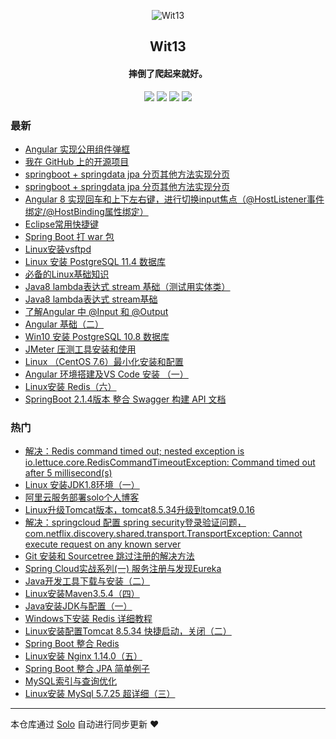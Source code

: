 <p align="center"><img alt="Wit13" src="https://avatars0.githubusercontent.com/u/25473724?s=400&u=126576524419d7855e0c28a809c0d0459a6fb8eb&v=4"></p><h2 align="center">
Wit13
</h2>

<h4 align="center">摔倒了爬起来就好。</h4>
<p align="center"><a title="Wit13" target="_blank" href="https://github.com/Wit13/solo-blog"><img src="https://img.shields.io/github/last-commit/Wit13/solo-blog.svg?style=flat-square&color=FF9900"></a>
<a title="GitHub repo size in bytes" target="_blank" href="https://github.com/Wit13/solo-blog"><img src="https://img.shields.io/github/repo-size/Wit13/solo-blog.svg?style=flat-square"></a>
<a title="Solo Version" target="_blank" href="https://github.com/b3log/solo/releases"><img src="https://img.shields.io/badge/solo-3.6.5-f1e05a.svg?style=flat-square&color=blueviolet"></a>
<a title="Hits" target="_blank" href="https://github.com/b3log/hits"><img src="https://hits.b3log.org/Wit13/solo-blog.svg"></a></p>

### 最新

* [Angular 实现公用组件弹框](http://witbolg.com/angular)
* [我在 GitHub 上的开源项目](http://witbolg.com/my-github-repos)
* [springboot + springdata jpa 分页其他方法实现分页](http://witbolg.com/articles/2019/09/29/1569758881739.html)
* [springboot + springdata jpa 分页其他方法实现分页](http://witbolg.com/springdata_page)
* [Angular 8 实现回车和上下左右键，进行切换input焦点（@HostListener事件绑定/@HostBinding属性绑定）](http://witbolg.com/angular_hostListener)
* [Eclipse常用快捷键](http://witbolg.com/eclipse_code)
* [Spring Boot 打 war 包](http://witbolg.com/springboot_war)
* [Linux安装vsftpd](http://witbolg.com/linux_vsftpd)
* [Linux 安装 PostgreSQL 11.4 数据库](http://witbolg.com/postgresql)
* [必备的Linux基础知识](http://witbolg.com/linux)
* [Java8 lambda表达式 stream 基础（测试用实体类）](http://witbolg.com/java8_lambda1_entity1)
* [Java8 lambda表达式 stream基础](http://witbolg.com/java8_lambda1)
* [了解Angular 中 @Input 和 @Output](http://witbolg.com/angular03)
* [Angular 基础（二）](http://witbolg.com/angular2)
* [Win10 安装 PostgreSQL 10.8 数据库](http://witbolg.com/postgresql1)
* [JMeter 压测工具安装和使用](http://witbolg.com/jmeter_01)
* [Linux （CentOS 7.6）最小化安装和配置](http://witbolg.com/linux_min_01)
* [Angular 环境搭建及VS Code 安装 （一）](http://witbolg.com/angular1)
* [Linux安装 Redis（六）](http://witbolg.com/linux_06)
* [SpringBoot 2.1.4版本 整合 Swagger 构建 API 文档](http://witbolg.com/springboot_swagger_01)

### 热门

* [解决：Redis command timed out; nested exception is io.lettuce.core.RedisCommandTimeoutException: Command timed out after 5 millisecond(s)](http://witbolg.com/redis_error_01)
* [Linux 安装JDK1.8环境（一）](http://witbolg.com/linux_01)
* [阿里云服务部署solo个人博客](http://witbolg.com/linux_solo_mtn)
* [Linux升级Tomcat版本，tomcat8.5.34升级到tomcat9.0.16](http://witbolg.com/linux_other_01)
* [解决：springcloud 配置 spring security登录验证问题，com.netflix.discovery.shared.transport.TransportException: Cannot execute request on any known server ](http://witbolg.com/springcloud01)
* [Git 安装和 Sourcetree 跳过注册的解决方法](http://witbolg.com/git1)
* [Spring Cloud实战系列(一) 服务注册与发现Eureka](http://witbolg.com/springcloud02)
* [Java开发工具下载与安装（二）](http://witbolg.com/javanote_02)
* [Linux安装Maven3.5.4（四）](http://witbolg.com/linux_04)
* [Java安装JDK与配置（一）](http://witbolg.com/javanote_01)
* [Windows下安装 Redis 详细教程](http://witbolg.com/window_redis_01)
* [Linux安装配置Tomcat 8.5.34 快捷启动，关闭（二）](http://witbolg.com/linux_02)
* [Spring Boot 整合 Redis](http://witbolg.com/springboot_redis_01)
* [Linux安装 Nginx 1.14.0（五）](http://witbolg.com/linux_05)
* [Spring Boot 整合 JPA 简单例子](http://witbolg.com/springboot_data_01)
* [MySQL索引与查询优化](http://witbolg.com/mysql_01)
* [Linux安装 MySql 5.7.25 超详细（三）](http://witbolg.com/linux_03)



---

本仓库通过 [Solo](https://github.com/b3log/solo) 自动进行同步更新 ❤️ 